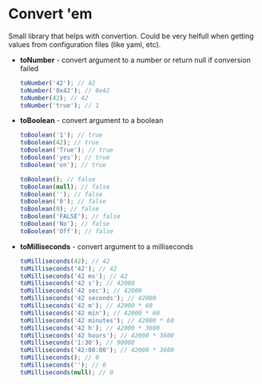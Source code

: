 # Convert 'em

Small library that helps with convertion. Could be very helfull when getting values from configuration files (like yaml, etc).

- **toNumber** - convert argument to a number or return null if conversion failed
  ```js
  toNumber('42'); // 42
  toNumber('0x42'); // 0x42
  toNumber(42); // 42
  toNumber('true'); // 1
  ```

- **toBoolean** - convert argument to a boolean
  ```js
  toBoolean('1'); // true
  toBoolean(42); // true
  toBoolean('True'); // true
  toBoolean('yes'); // true
  toBoolean('on'); // true

  toBoolean(); // false
  toBoolean(null); // false
  toBoolean(''); // false
  toBoolean('0'); // false
  toBoolean(0); // false
  toBoolean('FALSE'); // false
  toBoolean('No'); // false
  toBoolean('Off'); // false
  ```

- **toMilliseconds** - convert argument to a milliseconds
  ```js
  toMilliseconds(42); // 42
  toMilliseconds('42'); // 42
  toMilliseconds('42 ms'); // 42
  toMilliseconds('42 s'); // 42000
  toMilliseconds('42 sec'); // 42000
  toMilliseconds('42 seconds'); // 42000
  toMilliseconds('42 m'); // 42000 * 60
  toMilliseconds('42 min'); // 42000 * 60
  toMilliseconds('42 minutes'); // 42000 * 60
  toMilliseconds('42 h'); // 42000 * 3600
  toMilliseconds('42 hours'); // 42000 * 3600
  toMilliseconds('1:30'); // 90000
  toMilliseconds('42:00:00'); // 42000 * 3600
  toMilliseconds(); // 0
  toMilliseconds(''); // 0
  toMilliseconds(null); // 0
  ```
